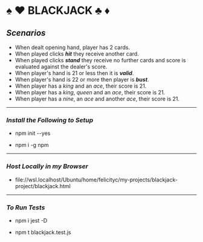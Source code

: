 # ♠ ♥ BLACKJACK ♣ ♦

## _Scenarios_

- When dealt opening hand, player has 2 cards.
- When played clicks **_hit_** they receive another card.
- When played clicks **_stand_** they receive no further cards and score is evaluated against the dealer's score.
- When player's hand is 21 or less then it is **_valid_**.
- When player's hand is 22 or more then player is **_bust_**.
- When player has a _king_ and an _ace_, their score is 21.
- When player has a _king_, _queen_ and an _ace_, their score is 21.
- When player has a _nine_, an _ace_ and another _ace_, their score is 21.

---

### _Install the Following to Setup_

- npm init --yes

- npm i -g npm

---

### _Host Locally in my Browser_

- file://wsl.localhost/Ubuntu/home/felicityc/my-projects/blackjack-project/blackjack.html

---

### _To Run Tests_

- npm i jest -D

- npm t blackjack.test.js
